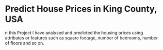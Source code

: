 # Predict House Prices in King County, USA

n this Project I have  analysed and predicted the housing prices using attributes or features such as square footage, number of bedrooms, number of floors and so on.
